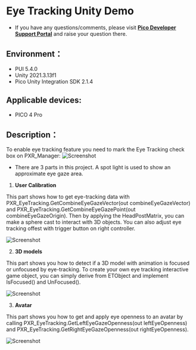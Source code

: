 # Eye Tracking Unity Demo

- If you have any questions/comments, please visit [**Pico Developer Support Portal**](https://picodevsupport.freshdesk.com/support/home) and raise your question there.

## Environment：

- PUI 5.4.0
- Unity 2021.3.13f1
- Pico Unity Integration SDK 2.1.4

## Applicable devices:

- PICO 4 Pro

## Description：
To enable eye tracking feature you need to mark the Eye Tracking check box on PXR_Manager:
![Screenshot](https://github.com/picoxr/EyeTrackingDemo/blob/eb8677aca7d30c2506d2e8ab0b0ed992c00e9d8a/Screenshots/PXR_Manager.png)

- There are 3 parts in this project. A spot light is used to show an approximate eye gaze area.

1.  **User Calibration**

This part shows how to get eye-tracking data with PXR_EyeTracking.GetCombineEyeGazeVector(out combineEyeGazeVector) and PXR_EyeTracking.GetCombineEyeGazePoint(out combineEyeGazeOrigin). Then by applying the HeadPostMatrix, you can make a sphere cast to interact with 3D objects. You can also adjust eye tracking offest with trigger button on right controller.

![Screenshot](https://github.com/picoxr/EyeTrackingDemo/blob/eb8677aca7d30c2506d2e8ab0b0ed992c00e9d8a/Screenshots/Calibration.png)

2.  **3D models**

This part shows you how to detect if a 3D model with animation is focused or unfocused by eye-tracking. To create your own eye tracking interactive game object, you can simply derive from ETObject and implement IsFocused() and UnFocused().

![Screenshot](https://github.com/picoxr/EyeTrackingDemo/blob/eb8677aca7d30c2506d2e8ab0b0ed992c00e9d8a/Screenshots/3DModels.png)

3. **Avatar**

This part shows you how to get and apply eye openness to an avatar by calling PXR_EyeTracking.GetLeftEyeGazeOpenness(out leftEyeOpenness) and PXR_EyeTracking.GetRightEyeGazeOpenness(out rightEyeOpenness).

![Screenshot](https://github.com/picoxr/EyeTrackingDemo/blob/eb8677aca7d30c2506d2e8ab0b0ed992c00e9d8a/Screenshots/Avatar.png)
